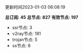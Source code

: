 更新时间2023-01-03 06:08:19

**总订阅: 45**
**总节点: 827**
**有效节点: 197**
- ssr节点: 3
- v2ray节点: 181
- trojan节点: 5
- ss节点: 8
